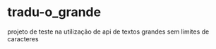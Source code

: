 # tradu-o_grande
projeto de teste na utilização de api de textos grandes sem limites de caracteres 
